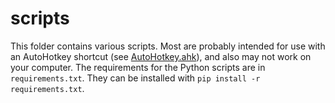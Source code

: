 # scripts

This folder contains various scripts. Most are probably intended for use with an AutoHotkey shortcut (see [AutoHotkey.ahk](/AutoHotkey.ahk)), and also may not work on your computer. The requirements for the Python scripts are in `requirements.txt`. They can be installed with `pip install -r requirements.txt`.
